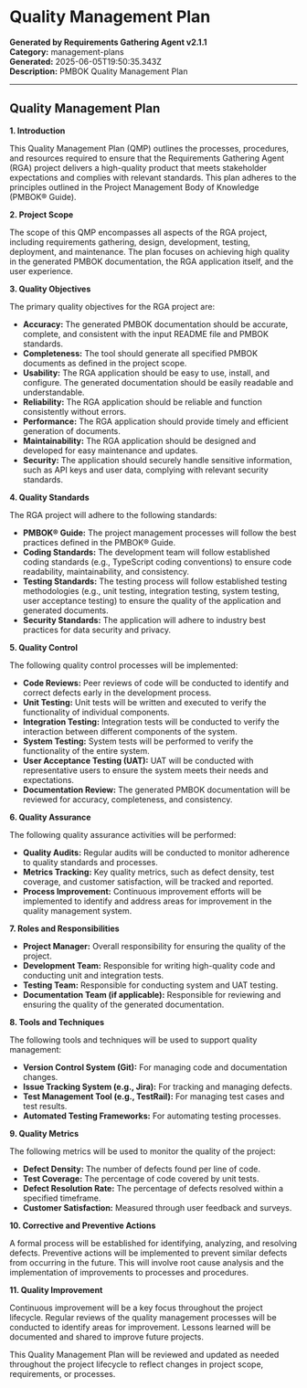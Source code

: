 # Quality Management Plan

**Generated by Requirements Gathering Agent v2.1.1**  
**Category:** management-plans  
**Generated:** 2025-06-05T19:50:35.343Z  
**Description:** PMBOK Quality Management Plan

---

## Quality Management Plan

**1. Introduction**

This Quality Management Plan (QMP) outlines the processes, procedures, and resources required to ensure that the Requirements Gathering Agent (RGA) project delivers a high-quality product that meets stakeholder expectations and complies with relevant standards.  This plan adheres to the principles outlined in the Project Management Body of Knowledge (PMBOK® Guide).

**2. Project Scope**

The scope of this QMP encompasses all aspects of the RGA project, including requirements gathering, design, development, testing, deployment, and maintenance.  The plan focuses on achieving high quality in the generated PMBOK documentation, the RGA application itself, and the user experience.

**3. Quality Objectives**

The primary quality objectives for the RGA project are:

* **Accuracy:** The generated PMBOK documentation should be accurate, complete, and consistent with the input README file and PMBOK standards.
* **Completeness:** The tool should generate all specified PMBOK documents as defined in the project scope.
* **Usability:** The RGA application should be easy to use, install, and configure.  The generated documentation should be easily readable and understandable.
* **Reliability:** The RGA application should be reliable and function consistently without errors.
* **Performance:** The RGA application should provide timely and efficient generation of documents.
* **Maintainability:** The RGA application should be designed and developed for easy maintenance and updates.
* **Security:** The application should securely handle sensitive information, such as API keys and user data, complying with relevant security standards.

**4. Quality Standards**

The RGA project will adhere to the following standards:

* **PMBOK® Guide:**  The project management processes will follow the best practices defined in the PMBOK® Guide.
* **Coding Standards:**  The development team will follow established coding standards (e.g., TypeScript coding conventions) to ensure code readability, maintainability, and consistency.
* **Testing Standards:**  The testing process will follow established testing methodologies (e.g., unit testing, integration testing, system testing, user acceptance testing) to ensure the quality of the application and generated documents.
* **Security Standards:**  The application will adhere to industry best practices for data security and privacy.

**5. Quality Control**

The following quality control processes will be implemented:

* **Code Reviews:**  Peer reviews of code will be conducted to identify and correct defects early in the development process.
* **Unit Testing:**  Unit tests will be written and executed to verify the functionality of individual components.
* **Integration Testing:**  Integration tests will be conducted to verify the interaction between different components of the system.
* **System Testing:**  System tests will be performed to verify the functionality of the entire system.
* **User Acceptance Testing (UAT):**  UAT will be conducted with representative users to ensure the system meets their needs and expectations.
* **Documentation Review:**  The generated PMBOK documentation will be reviewed for accuracy, completeness, and consistency.


**6. Quality Assurance**

The following quality assurance activities will be performed:

* **Quality Audits:**  Regular audits will be conducted to monitor adherence to quality standards and processes.
* **Metrics Tracking:**  Key quality metrics, such as defect density, test coverage, and customer satisfaction, will be tracked and reported.
* **Process Improvement:**  Continuous improvement efforts will be implemented to identify and address areas for improvement in the quality management system.


**7. Roles and Responsibilities**

* **Project Manager:**  Overall responsibility for ensuring the quality of the project.
* **Development Team:** Responsible for writing high-quality code and conducting unit and integration tests.
* **Testing Team:** Responsible for conducting system and UAT testing.
* **Documentation Team (if applicable):** Responsible for reviewing and ensuring the quality of the generated documentation.


**8. Tools and Techniques**

The following tools and techniques will be used to support quality management:

* **Version Control System (Git):**  For managing code and documentation changes.
* **Issue Tracking System (e.g., Jira):**  For tracking and managing defects.
* **Test Management Tool (e.g., TestRail):**  For managing test cases and test results.
* **Automated Testing Frameworks:**  For automating testing processes.


**9. Quality Metrics**

The following metrics will be used to monitor the quality of the project:

* **Defect Density:**  The number of defects found per line of code.
* **Test Coverage:**  The percentage of code covered by unit tests.
* **Defect Resolution Rate:**  The percentage of defects resolved within a specified timeframe.
* **Customer Satisfaction:**  Measured through user feedback and surveys.


**10. Corrective and Preventive Actions**

A formal process will be established for identifying, analyzing, and resolving defects.  Preventive actions will be implemented to prevent similar defects from occurring in the future.  This will involve root cause analysis and the implementation of improvements to processes and procedures.

**11. Quality Improvement**

Continuous improvement will be a key focus throughout the project lifecycle.  Regular reviews of the quality management processes will be conducted to identify areas for improvement.  Lessons learned will be documented and shared to improve future projects.


This Quality Management Plan will be reviewed and updated as needed throughout the project lifecycle to reflect changes in project scope, requirements, or processes.
